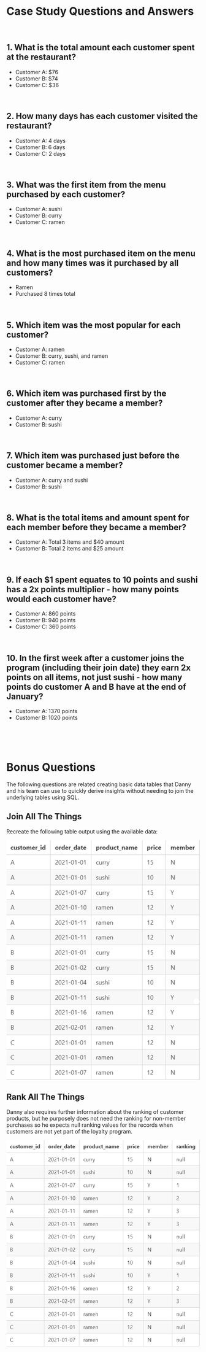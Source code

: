 # Case Study Questions and Answers
<br>

## 1. What is the total amount each customer spent at the restaurant?

* Customer A: $76
* Customer B: $74
* Customer C: $36
<br>

## 2. How many days has each customer visited the restaurant?

* Customer A: 4 days
* Customer B: 6 days
* Customer C: 2 days
<br>

## 3. What was the first item from the menu purchased by each customer?

* Customer A: sushi
* Customer B: curry
* Customer C: ramen
<br>

## 4. What is the most purchased item on the menu and how many times was it purchased by all customers?

* Ramen
* Purchased 8 times total
<br>

## 5. Which item was the most popular for each customer?

* Customer A: ramen
* Customer B: curry, sushi, and ramen
* Customer C: ramen
<br>

## 6. Which item was purchased first by the customer after they became a member?

* Customer A: curry
* Customer B: sushi
<br>

## 7. Which item was purchased just before the customer became a member?

* Customer A: curry and sushi
* Customer B: sushi
<br>

## 8. What is the total items and amount spent for each member before they became a member?

* Customer A: Total 3 items and $40 amount
* Customer B: Total 2 items and $25 amount
<br>

## 9.  If each $1 spent equates to 10 points and sushi has a 2x points multiplier - how many points would each customer have?

* Customer A: 860 points
* Customer B: 940 points
* Customer C: 360 points
<br>

## 10. In the first week after a customer joins the program (including their join date) they earn 2x points on all items, not just sushi - how many points do customer A and B have at the end of January?

* Customer A: 1370 points
* Customer B: 1020 points
<br>
<br>
<br>

# Bonus Questions

The following questions are related creating basic data tables that Danny and his team can use to quickly derive insights without needing to join the underlying tables using SQL.

## Join All The Things

Recreate the following table output using the available data:

![1](99img2.png)

## Rank All The Things

Danny also requires further information about the ranking of customer products, but he purposely does not need the ranking for non-member purchases so he expects null ranking values for the records when customers are not yet part of the loyalty program.

![2](99img3.png)
